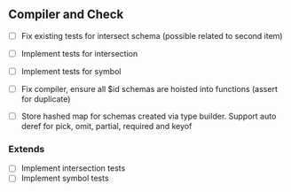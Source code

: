 ## Compiler and Check

- [ ] Fix existing tests for intersect schema (possible related to second item)
- [ ] Implement tests for intersection
- [ ] Implement tests for symbol
- [ ] Fix compiler, ensure all $id schemas are hoisted into functions (assert for duplicate)
- [ ] Store hashed map for schemas created via type builder. Support auto deref for
      pick, omit, partial, required and keyof


### Extends 
- [ ] Implement intersection tests
- [ ] Implement symbol tests